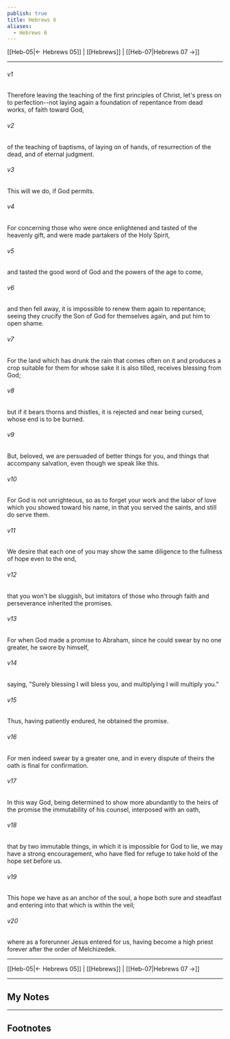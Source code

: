 ```yaml
---
publish: true
title: Hebrews 6
aliases:
  - Hebrews 6
---
```


[[Heb-05|← Hebrews 05]] | [[Hebrews]] | [[Heb-07|Hebrews 07 →]]
***



###### v1 
Therefore leaving the teaching of the first principles of Christ, let's press on to perfection--not laying again a foundation of repentance from dead works, of faith toward God, 

###### v2 
of the teaching of baptisms, of laying on of hands, of resurrection of the dead, and of eternal judgment. 

###### v3 
This will we do, if God permits. 

###### v4 
For concerning those who were once enlightened and tasted of the heavenly gift, and were made partakers of the Holy Spirit, 

###### v5 
and tasted the good word of God and the powers of the age to come, 

###### v6 
and then fell away, it is impossible to renew them again to repentance; seeing they crucify the Son of God for themselves again, and put him to open shame. 

###### v7 
For the land which has drunk the rain that comes often on it and produces a crop suitable for them for whose sake it is also tilled, receives blessing from God; 

###### v8 
but if it bears thorns and thistles, it is rejected and near being cursed, whose end is to be burned. 

###### v9 
But, beloved, we are persuaded of better things for you, and things that accompany salvation, even though we speak like this. 

###### v10 
For God is not unrighteous, so as to forget your work and the labor of love which you showed toward his name, in that you served the saints, and still do serve them. 

###### v11 
We desire that each one of you may show the same diligence to the fullness of hope even to the end, 

###### v12 
that you won't be sluggish, but imitators of those who through faith and perseverance inherited the promises. 

###### v13 
For when God made a promise to Abraham, since he could swear by no one greater, he swore by himself, 

###### v14 
saying, "Surely blessing I will bless you, and multiplying I will multiply you." 

###### v15 
Thus, having patiently endured, he obtained the promise. 

###### v16 
For men indeed swear by a greater one, and in every dispute of theirs the oath is final for confirmation. 

###### v17 
In this way God, being determined to show more abundantly to the heirs of the promise the immutability of his counsel, interposed with an oath, 

###### v18 
that by two immutable things, in which it is impossible for God to lie, we may have a strong encouragement, who have fled for refuge to take hold of the hope set before us. 

###### v19 
This hope we have as an anchor of the soul, a hope both sure and steadfast and entering into that which is within the veil; 

###### v20 
where as a forerunner Jesus entered for us, having become a high priest forever after the order of Melchizedek.

***
[[Heb-05|← Hebrews 05]] | [[Hebrews]] | [[Heb-07|Hebrews 07 →]]

---
## My Notes

---
## Footnotes